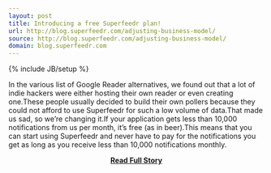 ```yaml
---
layout: post
title: Introducing a free Superfeedr plan!
url: http://blog.superfeedr.com/adjusting-business-model/
source: http://blog.superfeedr.com/adjusting-business-model/
domain: blog.superfeedr.com
---
```

{% include JB/setup %}<p>In the various list of Google Reader alternatives, we found out that a lot of indie hackers were either hosting their own reader or even creating one.These people usually decided to build their own pollers because they could not afford to use Superfeedr for such a low volume of data.That made us sad, so we’re changing it.If your application gets less than 10,000 notifications from us per month, it’s free (as in beer).This means that you can start using Superfeedr and never have to pay for the notifications you get as long as you receive less than 10,000 notifications monthly.</p>
<center><p><a href="http://blog.superfeedr.com/adjusting-business-model/" style='padding:25px; font-sze:18px; font-weight: bold;'>Read Full Story</a></p></center>
